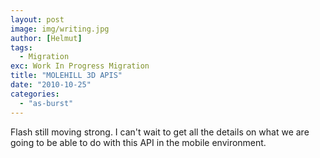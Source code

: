 ```yaml
---
layout: post
image: img/writing.jpg
author: [Helmut]
tags:
  - Migration
exc: Work In Progress Migration
title: "MOLEHILL 3D APIS"
date: "2010-10-25"
categories: 
  - "as-burst"
---
```


Flash still moving strong. I can't wait to get all the details on what we are going to be able to do with this API in the mobile environment.
